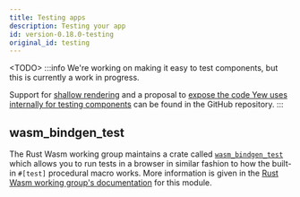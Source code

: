 ```yaml
---
title: Testing apps
description: Testing your app
id: version-0.18.0-testing
original_id: testing
---
```


&lt;TODO&gt;
:::info
We're working on making it easy to test components, but this is currently a work in progress.

Support for [shallow rendering](https://github.com/yewstack/yew/issues/1413) and a proposal to
[expose the code Yew uses internally for testing components](https://github.com/yewstack/yew/issues/1413)
can be found in the GitHub repository.
:::

## wasm\_bindgen\_test

The Rust Wasm working group maintains a crate called [`wasm_bindgen_test`](https://rustwasm.github.io/docs/wasm-bindgen/wasm-bindgen-test/index.html) which allows you to run tests in a browser in similar fashion to how 
the built-in `#[test]` procedural macro works. More information is given in the [Rust Wasm working group's documentation](https://rustwasm.github.io/docs/wasm-bindgen/wasm-bindgen-test/index.html)
for this module.
